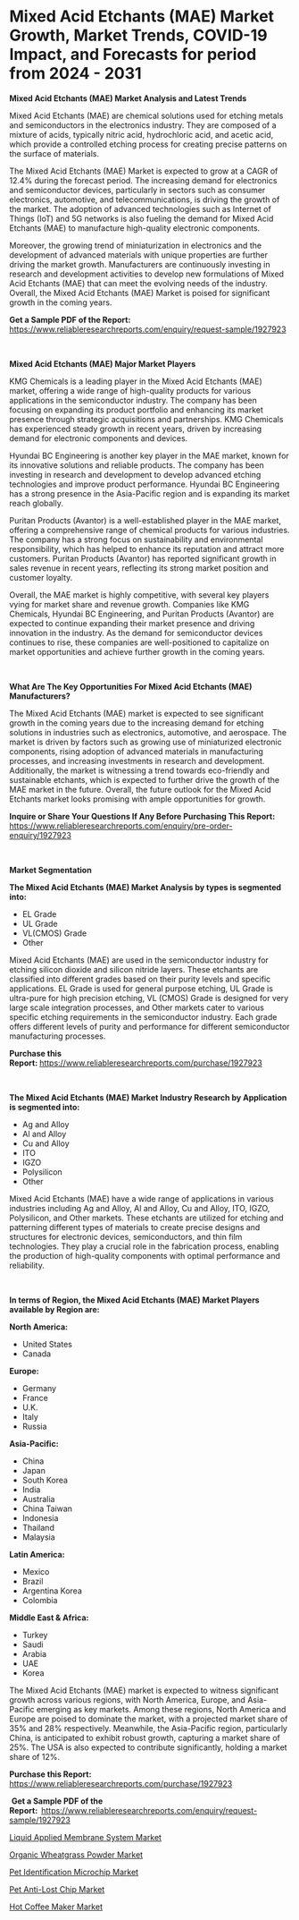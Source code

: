 <p><h1>Mixed Acid Etchants (MAE) Market Growth, Market Trends, COVID-19 Impact, and Forecasts for period from 2024 - 2031</h1></p><p><strong>Mixed Acid Etchants (MAE) Market Analysis and Latest Trends</strong></p>
<p><p>Mixed Acid Etchants (MAE) are chemical solutions used for etching metals and semiconductors in the electronics industry. They are composed of a mixture of acids, typically nitric acid, hydrochloric acid, and acetic acid, which provide a controlled etching process for creating precise patterns on the surface of materials.</p><p>The Mixed Acid Etchants (MAE) Market is expected to grow at a CAGR of 12.4% during the forecast period. The increasing demand for electronics and semiconductor devices, particularly in sectors such as consumer electronics, automotive, and telecommunications, is driving the growth of the market. The adoption of advanced technologies such as Internet of Things (IoT) and 5G networks is also fueling the demand for Mixed Acid Etchants (MAE) to manufacture high-quality electronic components.</p><p>Moreover, the growing trend of miniaturization in electronics and the development of advanced materials with unique properties are further driving the market growth. Manufacturers are continuously investing in research and development activities to develop new formulations of Mixed Acid Etchants (MAE) that can meet the evolving needs of the industry. Overall, the Mixed Acid Etchants (MAE) Market is poised for significant growth in the coming years.</p></p>
<p><strong>Get a Sample PDF of the Report:&nbsp;</strong> <a href="https://www.reliableresearchreports.com/enquiry/request-sample/1927923">https://www.reliableresearchreports.com/enquiry/request-sample/1927923</a></p>
<p>&nbsp;</p>
<p><strong>Mixed Acid Etchants (MAE) Major Market Players</strong></p>
<p><p>KMG Chemicals is a leading player in the Mixed Acid Etchants (MAE) market, offering a wide range of high-quality products for various applications in the semiconductor industry. The company has been focusing on expanding its product portfolio and enhancing its market presence through strategic acquisitions and partnerships. KMG Chemicals has experienced steady growth in recent years, driven by increasing demand for electronic components and devices.</p><p>Hyundai BC Engineering is another key player in the MAE market, known for its innovative solutions and reliable products. The company has been investing in research and development to develop advanced etching technologies and improve product performance. Hyundai BC Engineering has a strong presence in the Asia-Pacific region and is expanding its market reach globally.</p><p>Puritan Products (Avantor) is a well-established player in the MAE market, offering a comprehensive range of chemical products for various industries. The company has a strong focus on sustainability and environmental responsibility, which has helped to enhance its reputation and attract more customers. Puritan Products (Avantor) has reported significant growth in sales revenue in recent years, reflecting its strong market position and customer loyalty.</p><p>Overall, the MAE market is highly competitive, with several key players vying for market share and revenue growth. Companies like KMG Chemicals, Hyundai BC Engineering, and Puritan Products (Avantor) are expected to continue expanding their market presence and driving innovation in the industry. As the demand for semiconductor devices continues to rise, these companies are well-positioned to capitalize on market opportunities and achieve further growth in the coming years.</p></p>
<p>&nbsp;</p>
<p><strong>What Are The Key Opportunities For Mixed Acid Etchants (MAE) Manufacturers?</strong></p>
<p><p>The Mixed Acid Etchants (MAE) market is expected to see significant growth in the coming years due to the increasing demand for etching solutions in industries such as electronics, automotive, and aerospace. The market is driven by factors such as growing use of miniaturized electronic components, rising adoption of advanced materials in manufacturing processes, and increasing investments in research and development. Additionally, the market is witnessing a trend towards eco-friendly and sustainable etchants, which is expected to further drive the growth of the MAE market in the future. Overall, the future outlook for the Mixed Acid Etchants market looks promising with ample opportunities for growth.</p></p>
<p><strong>Inquire or Share Your Questions If Any Before Purchasing This Report:</strong> <a href="https://www.reliableresearchreports.com/enquiry/pre-order-enquiry/1927923">https://www.reliableresearchreports.com/enquiry/pre-order-enquiry/1927923</a></p>
<p>&nbsp;</p>
<p><strong>Market Segmentation</strong></p>
<p><strong>The Mixed Acid Etchants (MAE) Market Analysis by types is segmented into:</strong></p>
<p><ul><li>EL Grade</li><li>UL Grade</li><li>VL(CMOS) Grade</li><li>Other</li></ul></p>
<p><p>Mixed Acid Etchants (MAE) are used in the semiconductor industry for etching silicon dioxide and silicon nitride layers. These etchants are classified into different grades based on their purity levels and specific applications. EL Grade is used for general purpose etching, UL Grade is ultra-pure for high precision etching, VL (CMOS) Grade is designed for very large scale integration processes, and Other markets cater to various specific etching requirements in the semiconductor industry. Each grade offers different levels of purity and performance for different semiconductor manufacturing processes.</p></p>
<p><strong>Purchase this Report:&nbsp;</strong><a href="https://www.reliableresearchreports.com/purchase/1927923">https://www.reliableresearchreports.com/purchase/1927923</a></p>
<p>&nbsp;</p>
<p><strong>The Mixed Acid Etchants (MAE) Market Industry Research by Application is segmented into:</strong></p>
<p><ul><li>Ag and Alloy</li><li>Al and Alloy</li><li>Cu and Alloy</li><li>ITO</li><li>IGZO</li><li>Polysilicon</li><li>Other</li></ul></p>
<p><p>Mixed Acid Etchants (MAE) have a wide range of applications in various industries including Ag and Alloy, Al and Alloy, Cu and Alloy, ITO, IGZO, Polysilicon, and Other markets. These etchants are utilized for etching and patterning different types of materials to create precise designs and structures for electronic devices, semiconductors, and thin film technologies. They play a crucial role in the fabrication process, enabling the production of high-quality components with optimal performance and reliability.</p></p>
<p>&nbsp;</p>
<p><strong>In terms of Region, the Mixed Acid Etchants (MAE) Market Players available by Region are:</strong></p>
<p>
    <p> <strong> North America: </strong>
        <ul>
            <li>United States</li>
            <li>Canada</li>
        </ul>
        </p> 
    <p> <strong> Europe: </strong>
        <ul>
            <li>Germany</li>
            <li>France</li>
            <li>U.K.</li>
            <li>Italy</li>
            <li>Russia</li>
        </ul>
        </p> 
    <p> <strong> Asia-Pacific: </strong>
        <ul>
            <li>China</li>
            <li>Japan</li>
            <li>South Korea</li>
            <li>India</li>
            <li>Australia</li>
            <li>China Taiwan</li>
            <li>Indonesia</li>
            <li>Thailand</li>
            <li>Malaysia</li>
        </ul>
        </p> 
    <p> <strong> Latin America: </strong>
        <ul>
            <li>Mexico</li>
            <li>Brazil</li>
            <li>Argentina Korea</li>
            <li>Colombia</li>
        </ul>
        </p> 
    <p> <strong> Middle East & Africa: </strong>
        <ul>
            <li>Turkey</li>
            <li>Saudi</li>
            <li>Arabia</li>
            <li>UAE</li>
            <li>Korea</li>
        </ul>
    </p>
    </p>
<p><p>The Mixed Acid Etchants (MAE) market is expected to witness significant growth across various regions, with North America, Europe, and Asia-Pacific emerging as key markets. Among these regions, North America and Europe are poised to dominate the market, with a projected market share of 35% and 28% respectively. Meanwhile, the Asia-Pacific region, particularly China, is anticipated to exhibit robust growth, capturing a market share of 25%. The USA is also expected to contribute significantly, holding a market share of 12%.</p></p>
<p><strong>Purchase this Report: </strong><a href="https://www.reliableresearchreports.com/purchase/1927923">https://www.reliableresearchreports.com/purchase/1927923</a></p>
<p>&nbsp;<strong>Get a Sample PDF of the Report:&nbsp;&nbsp;</strong><a href="https://www.reliableresearchreports.com/enquiry/request-sample/1927923">https://www.reliableresearchreports.com/enquiry/request-sample/1927923</a></p>
<p><strong></strong></p>
<p><p><a href="https://adventurous-uranium-ef9.notion.site/Liquid-Applied-Membrane-System-Market-with-the-goal-of-estimating-the-market-size-and-future-growth--3b6470f4271d4d58b325ffd74377d78c">Liquid Applied Membrane System Market</a></p><p><a href="https://view.publitas.com/reportprime-1/organic-wheatgrass-powder-market-research-report-the-key-to-successful-business-strategy-forecasted-for-period-from-2024-2031/">Organic Wheatgrass Powder Market</a></p><p><a href="https://carnation-joke-41f.notion.site/Pet-Identification-Microchip-Market-Offers-Provide-Insightful-Data-for-the-Time-Period-from-2024-to--d1ddba600ee2437ea81b60d7946ee2a0">Pet Identification Microchip Market</a></p><p><a href="https://extreme-scabiosa-c81.notion.site/Pet-Anti-Lost-Chip-Market-Size-Market-Trends-and-Growth-Outlook-forecasted-for-period-from-2024-to-10e74d6768504649b288799908f1ea7b">Pet Anti-Lost Chip Market</a></p><p><a href="https://view.publitas.com/reportprime-1/global-hot-coffee-maker-market-by-types-applications-and-major-players-with-regional-growth-rate-analysis-and-development-situation-from-2024-to-2031/">Hot Coffee Maker Market</a></p></p>